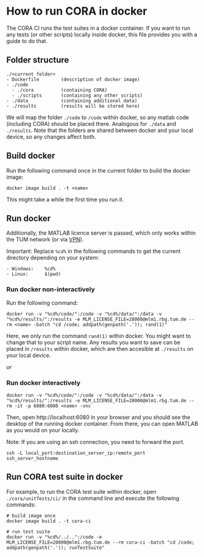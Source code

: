 
# How to run CORA in docker

The CORA CI runs the test suites in a docker container.
If you want to run any tests (or other scripts) locally inside docker, this file provides you with a guide to do that.

## Folder structure

	./<current folder>
	- Dockerfile		(description of docker image)
	- ./code
	  - ./cora  		(containing CORA)
	  - ./scripts		(containing any other scripts)
	- ./data    		(containing additional data)
	- ./results 		(results will be stored here)

We will map the folder `./code` to `/code` within docker, 
so any matlab code (including CORA) should be placed there.
Analogous for `./data` and `./results`.
Note that the folders are shared between docker and your local device,
so any changes affect both.

## Build docker

Run the following command once in the current folder to build the docker image:

	docker image build . -t <name>

This might take a while the first time you run it.

## Run docker


Additionally, the MATLAB licence server is passed, 
which only works within the TUM network (or via [VPN](https://www.it.tum.de/en/it/faq/internet-access-eduroam-vpn-wifi/internet-access-eduroam-vpn-wifi/how-can-i-configure-vpn-access/)).

Important: Replace `%cd%` in the following commands to get the current directory depending on your system:

	- Windows:    %cd%
	- Linux:      $(pwd)
	
### Run docker non-interactively

Run the following command:

	docker run -v "%cd%/code/":/code -v "%cd%/data/":/data -v "%cd%/results/":/results -e MLM_LICENSE_FILE=28000@mlm1.rbg.tum.de --rm <name> -batch "cd /code; addpath(genpath('.')); rand(1)"

Here, we only run the command `rand(1)` within docker. You might want to change that to your script name.
Any results you want to save can be placed in `/results` within docker, which are then accesible at `./results` on your local device.

_or_

### Run docker interactively

	docker run -v "%cd%/code/":/code -v "%cd%/data/":/data -v "%cd%/results/":/results -e MLM_LICENSE_FILE=28000@mlm1.rbg.tum.de --rm -it -p 6080:6080 <name> -vnc

Then, open http://localhost:6080 in your browser and you should see the desktop of the running docker container.
From there, you can open MATLAB as you would on your locally.

Note: If you are using an ssh connection, you need to forward the port.

	ssh -L local_port:destination_server_ip:remote_port ssh_server_hostname

## Run CORA test suite in docker

For example, to run the CORA test suite within docker, open `./cora/unitTests/ci/` in the command line and execute the following commands:

	# build image once
	docker image build . -t cora-ci
	
	# run test suite
	docker run -v "%cd%/../..":/code -e MLM_LICENSE_FILE=28000@mlm1.rbg.tum.de --rm cora-ci -batch "cd /code; addpath(genpath('.')); runTestSuite"
